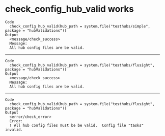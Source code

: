 # check_config_hub_valid works

    Code
      check_config_hub_valid(hub_path = system.file("testhubs/simple", package = "hubValidations"))
    Output
      <message/check_success>
      Message:
      All hub config files are be valid.

---

    Code
      check_config_hub_valid(hub_path = system.file("testhubs/flusight", package = "hubValidations"))
    Output
      <message/check_success>
      Message:
      All hub config files are be valid.

---

    Code
      check_config_hub_valid(hub_path = system.file("testhubs/flusight", package = "hubValidations"))
    Output
      <error/check_error>
      Error:
      ! All hub config files must be be valid.  Config file "tasks" invalid.

